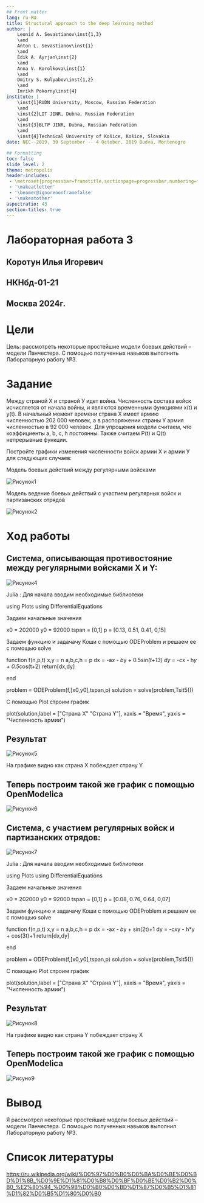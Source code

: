 ```yaml
---
## Front matter
lang: ru-RU
title: Structural approach to the deep learning method
author: |
	Leonid A. Sevastianov\inst{1,3}
	\and
	Anton L. Sevastianov\inst{1}
	\and
	Edik A. Ayrjan\inst{2}
	\and
	Anna V. Korolkova\inst{1}
	\and
	Dmitry S. Kulyabov\inst{1,2}
	\and
	Imrikh Pokorny\inst{4}
institute: |
	\inst{1}RUDN University, Moscow, Russian Federation
	\and
	\inst{2}LIT JINR, Dubna, Russian Federation
	\and
	\inst{3}BLTP JINR, Dubna, Russian Federation
	\and
	\inst{4}Technical University of Košice, Košice, Slovakia
date: NEC--2019, 30 September -- 4 October, 2019 Budva, Montenegro

## Formatting
toc: false
slide_level: 2
theme: metropolis
header-includes: 
 - \metroset{progressbar=frametitle,sectionpage=progressbar,numbering=fraction}
 - '\makeatletter'
 - '\beamer@ignorenonframefalse'
 - '\makeatother'
aspectratio: 43
section-titles: true
---
```


# Лабораторная работа 3

## Коротун Илья Игоревич
## НКНбд-01-21
## Москва 2024г.

# Цели

Цель: рассмотреть некоторые простейшие модели боевых действий – модели Ланчестера. С помощью полученных навыков выполнить Лабораторную работу №3.

# Задание

Между страной Х и страной У идет война. Численность состава войск исчисляется от начала войны, и являются временными функциями x(t) и y(t). В начальный момент времени страна Х имеет армию численностью 202 000 человек, а в распоряжении страны У армия численностью в 92 000 человек. Для упрощения модели считаем, что коэффициенты a, b, c, h постоянны. Также считаем P(t) и Q(t) непрерывные функции.

Постройте графики изменения численности войск армии Х и армии У для следующих случаев:

Модель боевых действий между регулярными войсками

![Рисунок1](image/l5.jpg)

Модель ведение боевых действий с участием регулярных войск и партизанских отрядов

 ![Рисунок2](image/l6.jpg)

# Ход работы

## Система, описывающая противостояние между регулярными войсками X и Y:

![Рисунок4](image/l8.jpg)

Julia : 
Для начала вводим необходимые библиотеки

using Plots
using DifferentialEquations


Задаем начальные значения 

x0 = 202000
y0 = 92000
tspan = [0,1]
p = [0.13, 0.51, 0.41, 0,15]

Задаем функцию и задачачу Коши с помощью ODEProblem и решаем ее с помощью solve

function f(n,p,t)
    x,y = n
    a,b,c,h = p
    dx = -a*x - b*y + 0.5*sin(t+13)
    dy = -c*x - h*y + 0.5*cos(t+2)
    return[dx,dy]
    
end

problem = ODEProblem(f,[x0,y0],tspan,p)
solution = solve(problem,Tsit5())

С помощью Plot строим график 

plot(solution,label = ["Страна X" "Страна Y"], xaxis = "Время", yaxis = "Численность армии")

## Результат 

![Рисунок5](image/l1.jpg)

На графике видно как страна X побеждает страну Y

## Теперь построим такой же график с помощью OpenModelica

![Рисунок6](image/l9.jpg)

## Cистема, с участием регулярных войск и партизанских отрядов:

 ![Рисунок7](image/l6.jpg)

 Julia : 
Для начала вводим необходимые библиотеки

using Plots
using DifferentialEquations


Задаем начальные значения 

x0 = 202000
y0 = 92000
tspan = [0,1]
p = [0.08, 0.76, 0.64, 0,07]

Задаем функцию и задачачу Коши с помощью ODEProblem и решаем ее с помощью solve

function f(n,p,t)
    x,y = n
    a,b,c,h = p
    dx = -a*x - b*y + sin(2t)+1
    dy = -c*x*y - h*y + cos(3t)+1
    return[dx,dy]
    
end

problem = ODEProblem(f,[x0,y0],tspan,p)
solution = solve(problem,Tsit5())

С помощью Plot строим график 

plot(solution,label = ["Страна X" "Страна Y"], xaxis = "Время", yaxis = "Численность армии")

## Результат 

![Рисунок8](image/l2.jpg)

На графике видно как страна Y побеждает страну X

## Теперь построим такой же график с помощью OpenModelica

![Рисуно9](image/l10.jpg)


# Вывод

Я рассмотрел некоторые простейшие модели боевых действий – модели Ланчестера. С помощью полученных навыков выполнил Лабораторную работу №3. 

# Список литературы 

https://ru.wikipedia.org/wiki/%D0%97%D0%B0%D0%BA%D0%BE%D0%BD%D1%8B_%D0%9E%D1%81%D0%B8%D0%BF%D0%BE%D0%B2%D0%B0_%E2%80%94_%D0%9B%D0%B0%D0%BD%D1%87%D0%B5%D1%81%D1%82%D0%B5%D1%80%D0%B0

